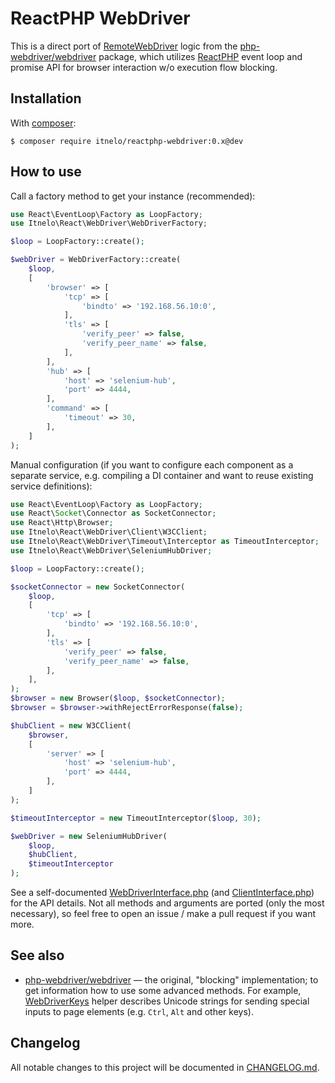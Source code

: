 
# ReactPHP WebDriver

This is a direct port of [RemoteWebDriver](https://github.com/php-webdriver/php-webdriver/blob/1.8.3/lib/Remote/RemoteWebDriver.php)
logic from the [php-webdriver/webdriver](https://github.com/php-webdriver/php-webdriver) package, which utilizes [ReactPHP](https://github.com/reactphp/reactphp)
event loop and promise API for browser interaction w/o execution flow blocking.

## Installation

With [composer](https://getcomposer.org/download):

```
$ composer require itnelo/reactphp-webdriver:0.x@dev
```

## How to use

Call a factory method to get your instance (recommended):

```php
use React\EventLoop\Factory as LoopFactory;
use Itnelo\React\WebDriver\WebDriverFactory;

$loop = LoopFactory::create();

$webDriver = WebDriverFactory::create(
    $loop,
    [
        'browser' => [
            'tcp' => [
                'bindto' => '192.168.56.10:0',
            ],
            'tls' => [
                'verify_peer' => false,
                'verify_peer_name' => false,
            ],
        ],
        'hub' => [
            'host' => 'selenium-hub',
            'port' => 4444,
        ],
        'command' => [
            'timeout' => 30,
        ],
    ]
);
```

Manual configuration (if you want to configure each component as a separate service, e.g. compiling a DI container
and want to reuse existing service definitions):

```php
use React\EventLoop\Factory as LoopFactory;
use React\Socket\Connector as SocketConnector;
use React\Http\Browser;
use Itnelo\React\WebDriver\Client\W3CClient;
use Itnelo\React\WebDriver\Timeout\Interceptor as TimeoutInterceptor;
use Itnelo\React\WebDriver\SeleniumHubDriver;

$loop = LoopFactory::create();

$socketConnector = new SocketConnector(
    $loop,
    [
        'tcp' => [
            'bindto' => '192.168.56.10:0',
        ],
        'tls' => [
            'verify_peer' => false,
            'verify_peer_name' => false,
        ],
    ],
);
$browser = new Browser($loop, $socketConnector);
$browser = $browser->withRejectErrorResponse(false);

$hubClient = new W3CClient(
    $browser,
    [
        'server' => [
            'host' => 'selenium-hub',
            'port' => 4444,
        ],
    ]
);

$timeoutInterceptor = new TimeoutInterceptor($loop, 30);

$webDriver = new SeleniumHubDriver(
    $loop,
    $hubClient,
    $timeoutInterceptor
);
```

See a self-documented [WebDriverInterface.php](src/WebDriverInterface.php) (and [ClientInterface.php](src/ClientInterface.php))
for the API details. Not all methods and arguments are ported (only the most necessary), so feel free to open
an issue / make a pull request if you want more.

## See also

- [php-webdriver/webdriver](https://github.com/php-webdriver/php-webdriver) — the original, "blocking" implementation;
to get information how to use some advanced methods. For example, [WebDriverKeys](https://github.com/php-webdriver/php-webdriver/blob/main/lib/WebDriverKeys.php#L10)
helper describes Unicode strings for sending special inputs to page elements (e.g. `Ctrl`, `Alt` and other keys).

## Changelog

All notable changes to this project will be documented in [CHANGELOG.md](CHANGELOG.md).
